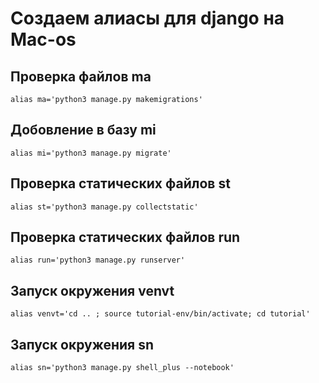 # Создаем алиасы для django на Mac-os

## Проверка файлов ma
    alias ma='python3 manage.py makemigrations'
## Добовление в базу mi
    alias mi='python3 manage.py migrate'
## Проверка статических файлов st
    alias st='python3 manage.py collectstatic'
## Проверка статических файлов run
    alias run='python3 manage.py runserver'
## Запуск окружения venvt
    alias venvt='cd .. ; source tutorial-env/bin/activate; cd tutorial'
## Запуск окружения sn
    alias sn='python3 manage.py shell_plus --notebook'
